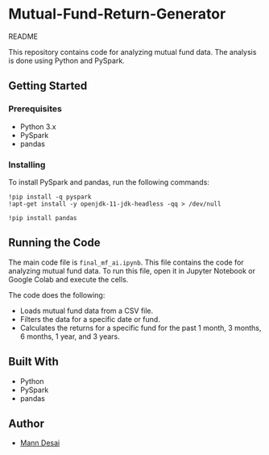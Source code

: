 # Mutual-Fund-Return-Generator
README

This repository contains code for analyzing mutual fund data. The analysis is done using Python and PySpark.

## Getting Started

### Prerequisites

- Python 3.x
- PySpark
- pandas

### Installing

To install PySpark and pandas, run the following commands:

```
!pip install -q pyspark
!apt-get install -y openjdk-11-jdk-headless -qq > /dev/null
```

```
!pip install pandas
```

## Running the Code

The main code file is `final_mf_ai.ipynb`. This file contains the code for analyzing mutual fund data. To run this file, open it in Jupyter Notebook or Google Colab and execute the cells.

The code does the following:
- Loads mutual fund data from a CSV file.
- Filters the data for a specific date or fund.
- Calculates the returns for a specific fund for the past 1 month, 3 months, 6 months, 1 year, and 3 years.

## Built With

- Python
- PySpark
- pandas

## Author

- [Mann Desai](https://github.com/MannDesai17)
